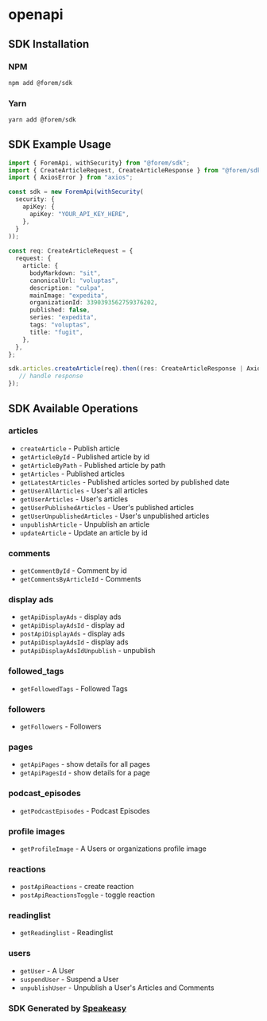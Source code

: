 # openapi

<!-- Start SDK Installation -->
## SDK Installation

### NPM

```bash
npm add @forem/sdk
```

### Yarn

```bash
yarn add @forem/sdk
```
<!-- End SDK Installation -->

## SDK Example Usage
<!-- Start SDK Example Usage -->
```typescript
import { ForemApi, withSecurity} from "@forem/sdk";
import { CreateArticleRequest, CreateArticleResponse } from "@forem/sdk/src/sdk/models/operations";
import { AxiosError } from "axios";

const sdk = new ForemApi(withSecurity(
  security: {
    apiKey: {
      apiKey: "YOUR_API_KEY_HERE",
    },
  }
));
    
const req: CreateArticleRequest = {
  request: {
    article: {
      bodyMarkdown: "sit",
      canonicalUrl: "voluptas",
      description: "culpa",
      mainImage: "expedita",
      organizationId: 3390393562759376202,
      published: false,
      series: "expedita",
      tags: "voluptas",
      title: "fugit",
    },
  },
};

sdk.articles.createArticle(req).then((res: CreateArticleResponse | AxiosError) => {
   // handle response
});
```
<!-- End SDK Example Usage -->

<!-- Start SDK Available Operations -->
## SDK Available Operations

### articles

* `createArticle` - Publish article
* `getArticleById` - Published article by id
* `getArticleByPath` - Published article by path
* `getArticles` - Published articles
* `getLatestArticles` - Published articles sorted by published date
* `getUserAllArticles` - User's all articles
* `getUserArticles` - User's articles
* `getUserPublishedArticles` - User's published articles
* `getUserUnpublishedArticles` - User's unpublished articles
* `unpublishArticle` - Unpublish an article
* `updateArticle` - Update an article by id

### comments

* `getCommentById` - Comment by id
* `getCommentsByArticleId` - Comments

### display ads

* `getApiDisplayAds` - display ads
* `getApiDisplayAdsId` - display ad
* `postApiDisplayAds` - display ads
* `putApiDisplayAdsId` - display ads
* `putApiDisplayAdsIdUnpublish` - unpublish

### followed_tags

* `getFollowedTags` - Followed Tags

### followers

* `getFollowers` - Followers

### pages

* `getApiPages` - show details for all pages
* `getApiPagesId` - show details for a page

### podcast_episodes

* `getPodcastEpisodes` - Podcast Episodes

### profile images

* `getProfileImage` - A Users or organizations profile image

### reactions

* `postApiReactions` - create reaction
* `postApiReactionsToggle` - toggle reaction

### readinglist

* `getReadinglist` - Readinglist

### users

* `getUser` - A User
* `suspendUser` - Suspend a User
* `unpublishUser` - Unpublish a User's Articles and Comments

<!-- End SDK Available Operations -->

### SDK Generated by [Speakeasy](https://docs.speakeasyapi.dev/docs/using-speakeasy/client-sdks)
